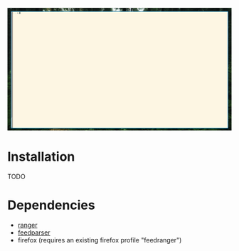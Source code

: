 ![example](example.gif)


Installation
============

TODO


Dependencies
============

* [ranger](https://github.com/ranger/ranger)
* [feedparser](https://pypi.org/project/feedparser/)
* firefox (requires an existing firefox profile "feedranger")


